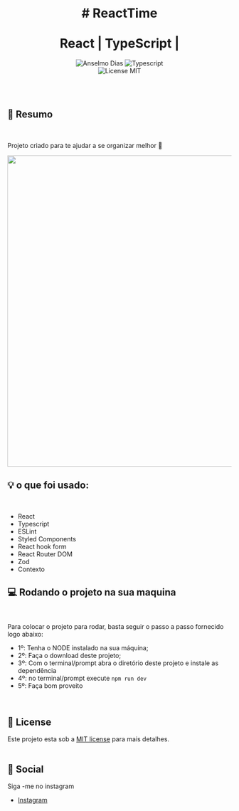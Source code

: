 <br />
<br />
<h1 align="center">
 #     ReactTime 
  <br />
  <br />
  React |  TypeScript  |
</h1>
  
<p align="center">
  <img alt="Anselmo Dias" src="https://img.shields.io/badge/Created%20by%3A-AnselmoDias-%232F74C0" />
  <img alt="Typescript" src="https://img.shields.io/badge/Main%20lenguage-Typescript-%232F74C0" /> <br />
  <img alt="License MIT" src="https://img.shields.io/badge/License-MIT-%2398C611" />
  
</p> 
<br />
<br />

## 📓 Resumo
<br />

Projeto criado para te ajudar a se organizar melhor 💙

<img src="https://user-images.githubusercontent.com/96529532/217330280-0e84ac7c-39a9-449f-bfad-9410b2e394c7.png" width="700"/>

<br />

## :bulb: o que foi usado:
<br />


- React
- Typescript
- ESLint
- Styled Components 
- React hook form
- React Router DOM
- Zod
- Contexto

## 💻 Rodando o projeto na sua maquina
<br />

Para colocar o projeto para rodar, basta seguir o passo a passo fornecido logo abaixo:

- 1º: Tenha o NODE instalado na sua máquina;
- 2º: Faça o download deste projeto;
- 3º: Com o terminal/prompt abra o diretório deste projeto e instale as dependência 
- 4º: no terminal/prompt execute `npm run dev`
- 5º: Faça bom proveito


<br />

## :memo: License

Este projeto esta sob a [MIT license](LICENSE) para mais detalhes.
<br />
<br />

## :iphone: Social

Siga -me no instagram
<br />

- [Instagram](https://www.instagram.com/_anselmo.dev/)

<br />
